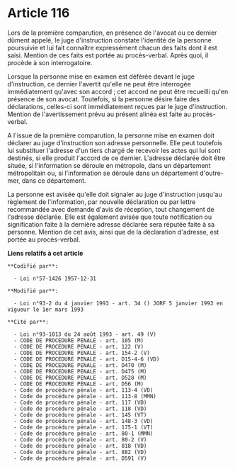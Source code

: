 # Article 116

Lors de la première comparution, en présence de l'avocat ou ce dernier dûment appelé, le juge d'instruction constate
l'identité de la personne poursuivie et lui fait connaître expressément chacun des faits dont il est saisi. Mention de ces
faits est portée au procès-verbal. Après quoi, il procède à son interrogatoire.

Lorsque la personne mise en examen est déférée devant le juge d'instruction, ce dernier l'avertit qu'elle ne peut être
interrogée immédiatement qu'avec son accord ; cet accord ne peut être recueilli qu'en présence de son avocat. Toutefois, si
la personne désire faire des déclarations, celles-ci sont immédiatement reçues par le juge d'instruction. Mention de
l'avertissement prévu au présent alinéa est faite au procès-verbal.

A l'issue de la première comparution, la personne mise en examen doit déclarer au juge d'instruction son adresse personnelle.
Elle peut toutefois lui substituer l'adresse d'un tiers chargé de recevoir les actes qui lui sont destinés, si elle produit
l'accord de ce dernier. L'adresse déclarée doit être située, si l'information se déroule en métropole, dans un département
métropolitain ou, si l'information se déroule dans un département d'outre-mer, dans ce département.

La personne est avisée qu'elle doit signaler au juge d'instruction jusqu'au règlement de l'information, par nouvelle
déclaration ou par lettre recommandée avec demande d'avis de réception, tout changement de l'adresse déclarée. Elle est
également avisée que toute notification ou signification faite à la dernière adresse déclarée sera réputée faite à sa
personne. Mention de cet avis, ainsi que de la déclaration d'adresse, est portée au procès-verbal.

**Liens relatifs à cet article**

	**Codifié par**:

	  - Loi n°57-1426 1957-12-31

	**Modifié par**:

	  - Loi n°93-2 du 4 janvier 1993 - art. 34 () JORF 5 janvier 1993 en vigueur le 1er mars 1993

	**Cité par**:

	  - Loi n°93-1013 du 24 août 1993 - art. 49 (V)
	  - CODE DE PROCEDURE PENALE - art. 105 (M)
	  - CODE DE PROCEDURE PENALE - art. 122 (V)
	  - CODE DE PROCEDURE PENALE - art. 154-2 (V)
	  - CODE DE PROCEDURE PENALE - art. D15-4-6 (VD)
	  - CODE DE PROCEDURE PENALE - art. D470 (M)
	  - CODE DE PROCEDURE PENALE - art. D475 (M)
	  - CODE DE PROCEDURE PENALE - art. D528 (M)
	  - CODE DE PROCEDURE PENALE - art. D56 (M)
	  - Code de procédure pénale - art. 113-4 (VD)
	  - Code de procédure pénale - art. 113-8 (MMN)
	  - Code de procédure pénale - art. 117 (VD)
	  - Code de procédure pénale - art. 118 (VD)
	  - Code de procédure pénale - art. 145 (VT)
	  - Code de procédure pénale - art. 148-3 (VD)
	  - Code de procédure pénale - art. 175-1 (VT)
	  - Code de procédure pénale - art. 80-1 (MMN)
	  - Code de procédure pénale - art. 80-2 (V)
	  - Code de procédure pénale - art. 818 (VD)
	  - Code de procédure pénale - art. 882 (VD)
	  - Code de procédure pénale - art. D591 (V)
